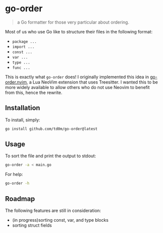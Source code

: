 # go-order
> a Go formatter for those very particular about ordering.

Most of us who use Go like to structure their files in the following format:
 - `package ...`
 - `import ...`
 - `const ...`
 - `var ...`
 - `type ...`
 - `func ...`

This is exactly what `go-order` does! I originally implemented this idea
in [go-order.nvim](https://github.com/td0m/go-order.nvim), a Lua NeoVim
extension that uses Treesitter. I wanted this to be more widely available to allow others
who do not use Neovim to benefit from this, hence the rewrite.

## Installation

To install, simply:

```bash
go install github.com/td0m/go-order@latest
```

## Usage

To sort the file and print the output to stdout:

```bash
go-order -a < main.go
```

For help:

```bash
go-order -h
```

## Roadmap

The following features are still in consideration:
 - (in progress)sorting const, var, and type blocks
 - sorting struct fields
